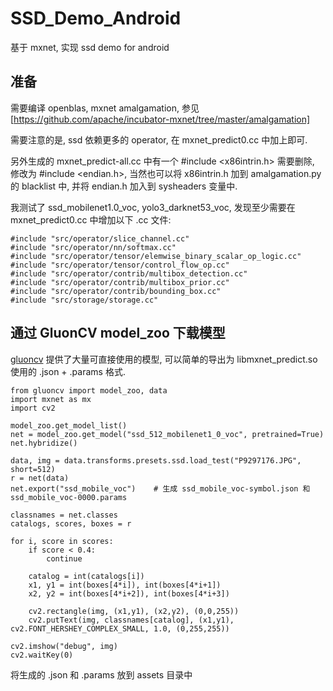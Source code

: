  # SSD_Demo_Android
基于 mxnet, 实现 ssd demo for android

## 准备
需要编译 openblas, mxnet amalgamation, 参见 [https://github.com/apache/incubator-mxnet/tree/master/amalgamation]

需要注意的是, ssd 依赖更多的 operator, 在 mxnet_predict0.cc 中加上即可.

另外生成的 mxnet_predict-all.cc 中有一个 #include <x86intrin.h> 需要删除, 修改为 #include <endian.h>, 当然也可以将 x86intrin.h 加到 amalgamation.py 的 blacklist 中, 并将 endian.h 加入到 sysheaders 变量中.

我测试了 ssd_mobilenet1.0_voc, yolo3_darknet53_voc, 发现至少需要在 mxnet_predict0.cc 中增加以下 .cc 文件:

    #include "src/operator/slice_channel.cc"
    #include "src/operator/nn/softmax.cc"
    #include "src/operator/tensor/elemwise_binary_scalar_op_logic.cc"
    #include "src/operator/tensor/control_flow_op.cc"
    #include "src/operator/contrib/multibox_detection.cc"
    #include "src/operator/contrib/multibox_prior.cc"
    #include "src/operator/contrib/bounding_box.cc"
    #include "src/storage/storage.cc"


## 通过 GluonCV model_zoo 下载模型
[gluoncv](https://gluon-cv.mxnet.io/model_zoo/index.html) 提供了大量可直接使用的模型, 可以简单的导出为 libmxnet_predict.so 使用的 .json + .params 格式.

    from gluoncv import model_zoo, data
    import mxnet as mx
    import cv2
    
    model_zoo.get_model_list()
    net = model_zoo.get_model("ssd_512_mobilenet1_0_voc", pretrained=True)
    net.hybridize()

    data, img = data.transforms.presets.ssd.load_test("P9297176.JPG", short=512)
    r = net(data)
    net.export("ssd_mobile_voc")    # 生成 ssd_mobile_voc-symbol.json 和 ssd_mobile_voc-0000.params

    classnames = net.classes
    catalogs, scores, boxes = r

    for i, score in scores:
        if score < 0.4:
            continue

        catalog = int(catalogs[i])
        x1, y1 = int(boxes[4*i]), int(boxes[4*i+1])
        x2, y2 = int(boxes[4*i+2]), int(boxes[4*i+3])
        
        cv2.rectangle(img, (x1,y1), (x2,y2), (0,0,255))
        cv2.putText(img, classnames[catalog], (x1,y1), cv2.FONT_HERSHEY_COMPLEX_SMALL, 1.0, (0,255,255))
    
    cv2.imshow("debug", img)
    cv2.waitKey(0)

将生成的 .json 和 .params 放到 assets 目录中